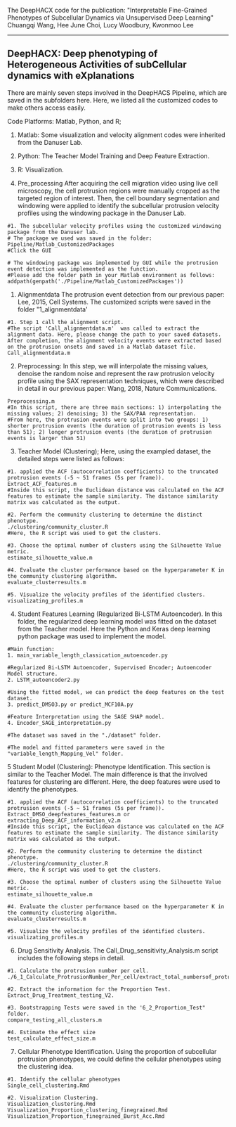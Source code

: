 The DeepHACX code for the publication: "Interpretable Fine-Grained Phenotypes of Subcellular Dynamics via Unsupervised Deep Learning" Chuangqi Wang, Hee June Choi, Lucy Woodbury, Kwonmoo Lee

---
DeepHACX: Deep phenotyping of Heterogeneous Activities of subCellular dynamics with eXplanations
---


There are mainly seven steps involved in the DeepHACS Pipeline, which are saved in the subfolders here. Here, we listed all the customized codes to make others access easily.

Code Platforms: Matlab, Python, and R;
1. Matlab: Some visualization and velocity alignment codes were inherited from the Danuser Lab.
2. Python: The Teacher Model Training and Deep Feature Extraction.
3. R: Visualization.

0. Pre_processing
After acquiring the cell migration video using live cell microscopy, the cell protrusion regions were manually cropped as the targeted region of interest. Then, the cell boundary segmentation and windowing were applied to identify the subcellular protrusion velocity profiles using the windowing package in the Danuser Lab.
```{r}
#1. The subcellular velocity profiles using the customized windowing package from the Danuser lab.
# The package we used was saved in the folder: Pipeline/Matlab_CustomizedPackages
#Click the GUI

# The windowing package was implemented by GUI while the protrusion event detection was implemented as the function. 
#Please add the folder path in your Matlab environment as follows:
addpath(genpath('./Pipeline/Matlab_CustomizedPackages'))
```

1. Alignmentdata
The protrusion event detection from our previous paper: Lee, 2015, Cell Systems. The customized scripts were saved in the folder "1_alignmentdata'
```{r}
#1. Step 1 call the alignment script. 
#The script 'Call_alignmentdata.m'  was called to extract the alignment data. Here, please change the path to your saved datasets. After completion, the alignment velocity events were extracted based on the protrusion onsets and saved in a Matlab dataset file.
Call_alignmentdata.m
```

2. Preprocessing: In this step, we will interpolate the missing values, denoise the random noise and represent the raw protrusion velocity profile using the SAX representation techniques, which were described in detail in our previous paper: Wang, 2018, Nature Communications.
```{r}
Preprocessing.m
#In this script, there are three main sections: 1) interpolating the missing values; 2) denoising; 3) the SAX/PAA representation. 
#From here, the protrusion events were split into two groups: 1) shorter protrusion events (the duration of protrusion events is less than 51); 2) longer protrusion events (the duration of protrusion events is larger than 51)
```

3. Teacher Model (Clustering); Here, using the exampled dataset, the detailed steps were listed as follows:
```{r}
#1. applied the ACF (autocorrelation coefficients) to the truncated protrusion events (-5 ~ 51 frames (5s per frame)). 
Extract_ACF_features.m
#Inside this script, the Euclidean distance was calculated on the ACF features to estimate the sample similarity. The distance similarity matrix was calculated as the output.

#2. Perform the community clustering to determine the distinct phenotype.
./clustering/community_cluster.R 
#Here, the R script was used to get the clusters.

#3. Choose the optimal number of clusters using the Silhouette Value metric.
estimate_silhouette_value.m

#4. Evaluate the cluster performance based on the hyperparameter K in the community clustering algorithm.
evaluate_clusterresults.m

#5. Visualize the velocity profiles of the identified clusters.
visualizating_profiles.m
```

4. Student Features Learning (Regularized Bi-LSTM Autoencoder). In this folder, the regularized deep learning model was fitted on the dataset from the Teacher model. Here the Python and Keras deep learning python package was used to implement the model.
```{r}
#Main function: 
1. main_variable_length_classication_autoencoder.py

#Regularized Bi-LSTM Autoencoder, Supervised Encoder; Autoencoder Model structure.
2. LSTM_autoencoder2.py

#Using the fitted model, we can predict the deep features on the test dataset.
3. predict_DMSO3.py or predict_MCF10A.py

#Feature Interpretation using the SAGE SHAP model.
4. Encoder_SAGE_interpretation.py

#The dataset was saved in the "./dataset" folder.

#The model and fitted parameters were saved in the "variable_length_Mapping_Vel" folder.
```

5 Student Model (Clustering): Phenotype Identification. This section is similar to the Teacher Model. The main difference is that the involved features for clustering are different. Here, the deep features were used to identify the phenotypes.
```{r}
#1. applied the ACF (autocorrelation coefficients) to the truncated protrusion events (-5 ~ 51 frames (5s per frame)). 
Extract_DMSO_deepfeatures_features.m or extracting_Deep_ACF_information_v2.m
#Inside this script, the Euclidean distance was calculated on the ACF features to estimate the sample similarity. The distance similarity matrix was calculated as the output.

#2. Perform the community clustering to determine the distinct phenotype.
./clustering/community_cluster.R 
#Here, the R script was used to get the clusters.

#3. Choose the optimal number of clusters using the Silhouette Value metric.
estimate_silhouette_value.m

#4. Evaluate the cluster performance based on the hyperparameter K in the community clustering algorithm.
evaluate_clusterresults.m

#5. Visualize the velocity profiles of the identified clusters.
visualizating_profiles.m
```

6. Drug Sensitivity Analysis. The Call_Drug_sensitivity_Analysis.m script includes the following steps in detail.
```{r}
#1. Calculate the protrusion number per cell.
./6_1_Calculate_ProtrusionNumber_Per_cell/extract_total_numbersof_protrusionsamples_for_proportiontest.m

#2. Extract the information for the Proportion Test.
Extract_Drug_Treatment_testing_V2.

#3. Bootstrapping Tests were saved in the '6_2_Proportion_Test" folder.
compare_testing_all_clusters.m

#4. Estimate the effect size
test_calculate_effect_size.m
```

7. Cellular Phenotype Identification. Using the proportion of subcellular protrusion phenotypes, we could define the cellular phenotypes using the clustering idea.
```{r}
#1. Identify the cellular phenotypes 
Single_cell_clustering.Rmd

#2. Visualization Clustering.
Visualization_clustering.Rmd
Visualization_Proportion_clustering_finegrained.Rmd
Visualization_Proportion_finegrained_Burst_Acc.Rmd
```



